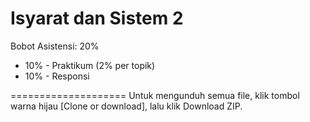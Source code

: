 Isyarat dan Sistem 2
====================

Bobot Asistensi: 20%
* 10% - Praktikum (2% per topik)
* 10% - Responsi

====================
Untuk mengunduh semua file, klik tombol warna hijau [Clone or download], lalu klik Download ZIP.
